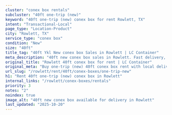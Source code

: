```yaml
---
cluster: "conex box rentals"
subcluster: "40ft one-trip (new)"
keyword: "40ft one-trip (new) conex box for rent Rowlett, TX"
intent: "Transactional-Local"
page_type: "Location-Product"
city: "Rowlett, TX"
service_type: "conex box"
condition: "New"
size: "40ft"
title_tag: "40ft Ykl New conex box Sales in Rowlett | LC Container"
meta_description: "40ft new conex box sales in Rowlett. Fast delivery, competitive pricing. Serving conex boxes area. Quote ID: QYY. Call (214) 524-4168 for your free quote today."
original_title: "Rowlett 40ft conex box for rent | LC Container"
original_meta: "Buy one-trip (new) 40ft conex box rent with local delivery in Rowlett, TX. LC Container — local Since 2003. Request a fast quote today."
url_slug: "/rowlett/rent/40ft/conex-boxes/one-trip-new"
h1: "Rent 40ft one-trip (new) conex box in Rowlett"
internal_links: "/rowlett/conex-boxes/rentals"
priority: 3
notes: "2"
noindex: true
image_alt: "40ft new conex box available for delivery in Rowlett"
last_updated: "2025-10-20"
---
```


<!-- TODO: Add unique city/inventory copy, images, and internal links here. -->
